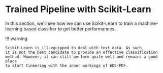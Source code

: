 # Trained Pipeline with Scikit-Learn

In this section, we'll see how we can use Scikit-Learn to train a machine-learning based
classifier to get better performances.

!!! warning

    Scikit-Learn is ill-equipped to deal with text data. As such,
    it is not the best candidate to provide an effective classification
    method. However, it can still perform quite well and remains a good place
    to start tinkering with the inner workings of EDS-PDF.
